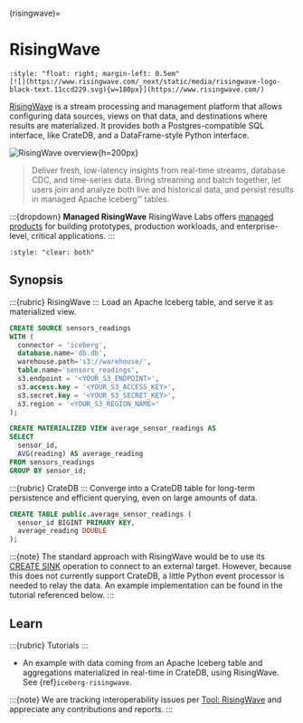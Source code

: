 (risingwave)=

# RisingWave

```{div}
:style: "float: right; margin-left: 0.5em"
[![](https://www.risingwave.com/_next/static/media/risingwave-logo-black-text.11ccd229.svg){w=180px}](https://www.risingwave.com/)
```

[RisingWave] is a stream processing and management platform that allows
configuring data sources, views on that data, and destinations where
results are materialized.
It provides both a Postgres-compatible SQL interface, like CrateDB,
and a DataFrame-style Python interface.

![RisingWave overview](https://github.com/user-attachments/assets/5bd27415-300d-4b8a-aa47-196eed041ed7){h=200px}

> Deliver fresh, low-latency insights from real-time streams,
> database CDC, and time-series data. Bring streaming and batch together,
> let users join and analyze both live and historical data, and persist
> results in managed Apache Iceberg™ tables.

:::{dropdown} **Managed RisingWave**
RisingWave Labs offers [managed products][RisingWave pricing]
for building prototypes, production workloads, and enterprise-level, critical
applications.
:::

```{div}
:style: "clear: both"
```

## Synopsis

:::{rubric} RisingWave
:::
Load an Apache Iceberg table, and serve it as materialized view.
```sql
CREATE SOURCE sensors_readings
WITH (
  connector = 'iceberg',
  database.name='db.db',
  warehouse.path='s3://warehouse/',
  table.name='sensors_readings',
  s3.endpoint = '<YOUR_S3_ENDPOINT>',
  s3.access.key = '<YOUR_S3_ACCESS_KEY>',
  s3.secret.key = '<YOUR_S3_SECRET_KEY>',
  s3.region = '<YOUR_S3_REGION_NAME>'
);
```
```sql
CREATE MATERIALIZED VIEW average_sensor_readings AS
SELECT
  sensor_id,
  AVG(reading) AS average_reading
FROM sensors_readings
GROUP BY sensor_id;
```
:::{rubric} CrateDB
:::
Converge into a CrateDB table for long-term persistence and efficient querying,
even on large amounts of data.
```sql
CREATE TABLE public.average_sensor_readings (
  sensor_id BIGINT PRIMARY KEY,
  average_reading DOUBLE
);
```
:::{note}
The standard approach with RisingWave would be to use its [CREATE SINK] operation
to connect to an external target.
However, because this does not currently support CrateDB, a little Python event processor
is needed to relay the data. An example implementation can be found in the tutorial
referenced below.
:::

## Learn

:::{rubric} Tutorials
:::
- An example with data coming from an Apache Iceberg table and aggregations
  materialized in real-time in CrateDB, using RisingWave.
  See {ref}`iceberg-risingwave`.

:::{note}
We are tracking interoperability issues per [Tool: RisingWave] and appreciate
any contributions and reports.
:::


[CREATE SINK]: https://docs.risingwave.com/sql/commands/sql-create-sink
[RisingWave]: https://github.com/risingwavelabs/risingwave
[RisingWave pricing]: https://www.risingwave.com/pricing/
[Tool: RisingWave]: https://github.com/crate/crate/labels/tool%3A%20RisingWave
